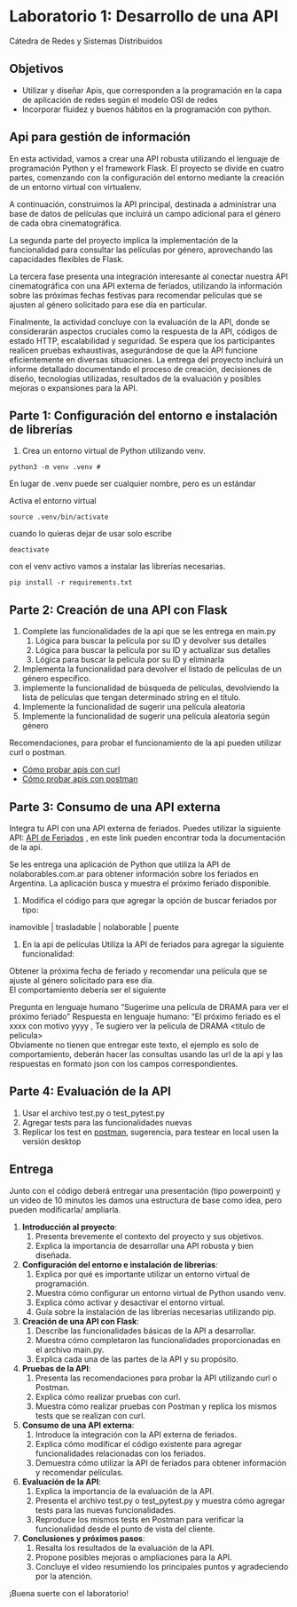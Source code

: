 # Laboratorio 1: Desarrollo de una API

Cátedra de Redes y Sistemas Distribuidos

## Objetivos

- Utilizar y diseñar Apis, que corresponden a la programación en la capa de aplicación de redes según el modelo OSI de redes
- Incorporar fluidez y buenos hábitos en la programación con python.

## Api para gestión de información

En esta actividad, vamos a crear una API robusta utilizando el lenguaje de programación Python y el framework Flask. El proyecto se divide en cuatro partes, comenzando con la configuración del entorno mediante la creación de un entorno virtual con virtualenv.

A continuación, construimos la API principal, destinada a administrar una base de datos de películas que incluirá un campo adicional para el género de cada obra cinematográfica.

La segunda parte del proyecto implica la implementación de la funcionalidad para consultar las películas por género, aprovechando las capacidades flexibles de Flask.

La tercera fase presenta una integración interesante al conectar nuestra API cinematográfica con una API externa de feriados, utilizando la información sobre las próximas fechas festivas para recomendar películas que se ajusten al género solicitado para ese día en particular.

Finalmente, la actividad concluye con la evaluación de la API, donde se considerarán aspectos cruciales como la respuesta de la API, códigos de estado HTTP, escalabilidad y seguridad. Se espera que los participantes realicen pruebas exhaustivas, asegurándose de que la API funcione eficientemente en diversas situaciones. La entrega del proyecto incluirá un informe detallado documentando el proceso de creación, decisiones de diseño, tecnologías utilizadas, resultados de la evaluación y posibles mejoras o expansiones para la API.

## **Parte 1: Configuración del entorno e instalación de librerías**

1. Crea un entorno virtual de Python utilizando venv.

`python3 -m venv .venv #`

En lugar de .venv puede ser cualquier nombre, pero es un estándar

Activa el entorno virtual

`source .venv/bin/activate`

cuando lo quieras dejar de usar solo escribe

`deactivate`

con el venv activo vamos a instalar las librerías necesarias.

`pip install -r requirements.txt`

## **Parte 2: Creación de una API con Flask**

1. Complete las funcionalidades de la api que se les entrega en main.py
    1. Lógica para buscar la película por su ID y devolver sus detalles
    2. Lógica para buscar la película por su ID y actualizar sus detalles
    3. Lógica para buscar la película por su ID y eliminarla
2. Implementa la funcionalidad para devolver el listado de películas de un género específico.
3. implemente la funcionalidad de búsqueda de películas, devolviendo la lista de películas que tengan determinado string en el título.
4. Implemente la funcionalidad de sugerir una película aleatoria
5. Implemente la funcionalidad de sugerir una película aleatoria según género

Recomendaciones, para probar el funcionamiento de la api pueden utilizar curl o postman.

- [Cómo probar apis con curl](https://terminalcheatsheet.com/es/guides/curl-rest-api)
- [Cómo probar apis con postman](https://desarrolloweb.com/articulos/como-usar-postman-probar-api)

## **Parte 3: Consumo de una API externa**

Integra tu API con una API externa de feriados. Puedes utilizar la siguiente API: [API de Feriados](https://pjnovas.gitbooks.io/no-laborables/content/) , en este link pueden encontrar toda la documentación de la api.

Se les entrega una aplicación de Python que utiliza la API de nolaborables.com.ar para obtener información sobre los feriados en Argentina. La aplicación busca y muestra el próximo feriado disponible.

1. Modifica el código para que agregar la opción de buscar feriados por tipo:

inamovible | trasladable | nolaborable | puente

1. En la api de películas Utiliza la API de feriados para agregar la siguiente funcionalidad:

Obtener la próxima fecha de feriado y recomendar una película que se ajuste al género solicitado para ese día.
<br/>El comportamiento debería ser el siguiente

Pregunta en lenguaje humano “Sugerime una película de DRAMA para ver el próximo feriado”
Respuesta en lenguaje humano: “El próximo feriado es el xxxx con motivo yyyy , Te sugiero ver la pelicula de DRAMA &lt;titulo de pelicula&gt;
<br/>Obviamente no tienen que entregar este texto, el ejemplo es solo de comportamiento, deberán hacer las consultas usando las url de la api y las respuestas en formato json con los campos correspondientes.

## **Parte 4: Evaluación de la API**

1. Usar el archivo test.py o test_pytest.py
2. Agregar tests para las funcionalidades nuevas
3. Replicar los test en [postman](https://www.postman.com/), sugerencia, para testear en local usen la versión desktop

## **Entrega**

Junto con el código deberá entregar una presentación (tipo powerpoint) y un video de 10 minutos les damos una estructura de base como idea, pero pueden modificarla/ ampliarla.

1. **Introducción al proyecto**:
    1. Presenta brevemente el contexto del proyecto y sus objetivos.
    2. Explica la importancia de desarrollar una API robusta y bien diseñada.
2. **Configuración del entorno e instalación de librerías**:
    1. Explica por qué es importante utilizar un entorno virtual de programación.
    2. Muestra cómo configurar un entorno virtual de Python usando venv.
    3. Explica cómo activar y desactivar el entorno virtual.
    4. Guía sobre la instalación de las librerías necesarias utilizando pip.
3. **Creación de una API con Flask**:
    1. Describe las funcionalidades básicas de la API a desarrollar.
    2. Muestra cómo completaron las funcionalidades proporcionadas en el archivo main.py.
    3. Explica cada una de las partes de la API y su propósito.
4. **Pruebas de la API**:
    1. Presenta las recomendaciones para probar la API utilizando curl o Postman.
    2. Explica cómo realizar pruebas con curl.
    3. Muestra cómo realizar pruebas con Postman y replica los mismos tests que se realizan con curl.
5. **Consumo de una API externa**:
    1. Introduce la integración con la API externa de feriados.
    2. Explica cómo modificar el código existente para agregar funcionalidades relacionadas con los feriados.
    3. Demuestra cómo utilizar la API de feriados para obtener información y recomendar películas.
6. **Evaluación de la API**:
    1. Explica la importancia de la evaluación de la API.
    2. Presenta el archivo test.py o test_pytest.py y muestra cómo agregar tests para las nuevas funcionalidades.
    3. Reproduce los mismos tests en Postman para verificar la funcionalidad desde el punto de vista del cliente.
7. **Conclusiones y próximos pasos**:
    1. Resalta los resultados de la evaluación de la API.
    2. Propone posibles mejoras o ampliaciones para la API.
    3. Concluye el video resumiendo los principales puntos y agradeciendo por la atención.

¡Buena suerte con el laboratorio!